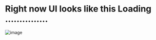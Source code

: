 # Right now UI looks like this Loading ...............
![image](https://github.com/user-attachments/assets/176222f9-18d7-437e-9ec1-5871c29b83a0)
